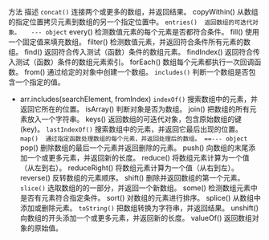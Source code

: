 <!--
 * @Author: your name
 * @Date: 2020-05-11 15:40:46
 * @LastEditTime: 2020-05-11 15:40:47
 * @LastEditors: your name
 * @Description: In User Settings Edit
 * @FilePath: /learn/JS参考手册/Array/Array_index.md
 -->
方法	描述
`concat()`	连接两个或更多的数组，并返回结果。
copyWithin()	从数组的指定位置拷贝元素到数组的另一个指定位置中。
`entries()	返回数组的可迭代对象。   --- object`
every()	检测数值元素的每个元素是否都符合条件。
fill()	使用一个固定值来填充数组。
filter()	检测数值元素，并返回符合条件所有元素的数组。
find()	返回符合传入测试（函数）条件的数组元素。
findIndex()	返回符合传入测试（函数）条件的数组元素索引。
forEach()	数组每个元素都执行一次回调函数。
from()	通过给定的对象中创建一个数组。
`includes()`	判断一个数组是否包含一个指定的值。
   - arr.includes(searchElement, fromIndex)
`indexOf()`	搜索数组中的元素，并返回它所在的位置。
isArray()	判断对象是否为数组。
join()	把数组的所有元素放入一个字符串。
keys()	返回数组的可迭代对象，包含原始数组的键(key)。
`lastIndexOf()`	搜索数组中的元素，并返回它最后出现的位置。
`map()	通过指定函数处理数组的每个元素，并返回处理后的数组。 ==--- object`
pop()	删除数组的最后一个元素并返回删除的元素。
push()	向数组的末尾添加一个或更多元素，并返回新的长度。
reduce()	将数组元素计算为一个值（从左到右）。
reduceRight()	将数组元素计算为一个值（从右到左）。
reverse()	反转数组的元素顺序。
shift()	删除并返回数组的第一个元素。
`slice()`	选取数组的的一部分，并返回一个新数组。
some()	检测数组元素中是否有元素符合指定条件。
sort()	对数组的元素进行排序。
splice()	从数组中添加或删除元素。
`toString()` 	把数组转换为字符串，并返回结果。
unshift()	向数组的开头添加一个或更多元素，并返回新的长度。
valueOf()	返回数组对象的原始值。